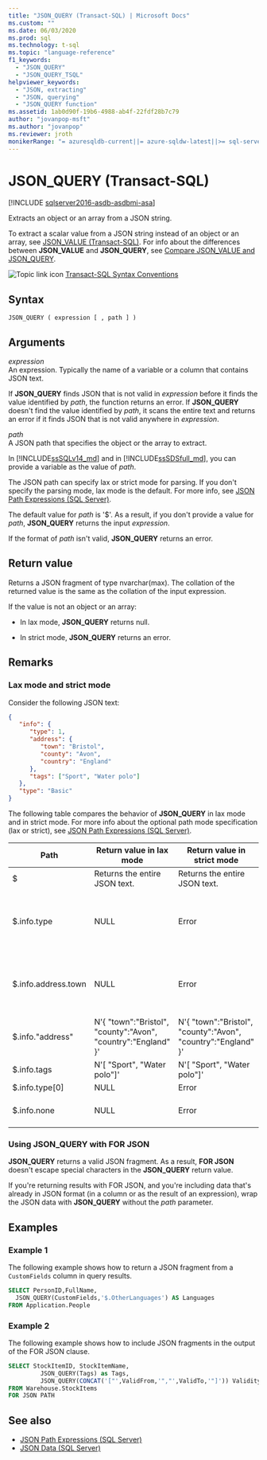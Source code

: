```yaml
---
title: "JSON_QUERY (Transact-SQL) | Microsoft Docs"
ms.custom: ""
ms.date: 06/03/2020
ms.prod: sql
ms.technology: t-sql
ms.topic: "language-reference"
f1_keywords: 
  - "JSON_QUERY"
  - "JSON_QUERY_TSQL"
helpviewer_keywords: 
  - "JSON, extracting"
  - "JSON, querying"
  - "JSON_QUERY function"
ms.assetid: 1ab0d90f-19b6-4988-ab4f-22fdf28b7c79
author: "jovanpop-msft"
ms.author: "jovanpop"
ms.reviewer: jroth
monikerRange: "= azuresqldb-current||= azure-sqldw-latest||>= sql-server-2016||>= sql-server-linux-2017||= sqlallproducts-allversions"
---
```

# JSON_QUERY (Transact-SQL)

[!INCLUDE [sqlserver2016-asdb-asdbmi-asa](../../includes/applies-to-version/sqlserver2016-asdb-asdbmi-asa.md)]

 Extracts an object or an array from a JSON string.  
  
 To extract a scalar value from a JSON string instead of an object or an array, see [JSON_VALUE &#40;Transact-SQL&#41;](../../t-sql/functions/json-value-transact-sql.md). For info about the differences between **JSON_VALUE** and **JSON_QUERY**, see [Compare JSON_VALUE and JSON_QUERY](../../relational-databases/json/validate-query-and-change-json-data-with-built-in-functions-sql-server.md#JSONCompare).  
  
 ![Topic link icon](../../database-engine/configure-windows/media/topic-link.gif "Topic link icon") [Transact-SQL Syntax Conventions](../../t-sql/language-elements/transact-sql-syntax-conventions-transact-sql.md)  
  
## Syntax  
  
```syntaxsql
JSON_QUERY ( expression [ , path ] )  
```  
  
## Arguments

 *expression*  
 An expression. Typically the name of a variable or a column that contains JSON text.  
  
 If **JSON_QUERY** finds JSON that is not valid in *expression* before it finds the value identified by *path*, the function returns an error. If **JSON_QUERY** doesn't find the value identified by *path*, it scans the entire text and returns an error if it finds JSON that is not valid anywhere in *expression*.  
  
 *path*  
 A JSON path that specifies the object or the array to extract.

In [!INCLUDE[ssSQLv14_md](../../includes/sssqlv14-md.md)] and in [!INCLUDE[ssSDSfull_md](../../includes/sssdsfull-md.md)], you can provide a variable as the value of *path*.

The JSON path can specify lax or strict mode for parsing. If you don't specify the parsing mode, lax mode is the default. For more info, see [JSON Path Expressions &#40;SQL Server&#41;](../../relational-databases/json/json-path-expressions-sql-server.md).  

The default value for *path* is '$'. As a result, if you don't provide a value for *path*, **JSON_QUERY** returns the input *expression*.

If the format of *path* isn't valid, **JSON_QUERY** returns an error.  
  
## Return value

 Returns a JSON fragment of type nvarchar(max). The collation of the returned value is the same as the collation of the input expression.  
  
 If the value is not an object or an array:  
  
- In lax mode, **JSON_QUERY** returns null.  
  
- In strict mode, **JSON_QUERY** returns an error.  
  
## Remarks  

### Lax mode and strict mode

 Consider the following JSON text:  
  
```json  
{
   "info": {
      "type": 1,
      "address": {
         "town": "Bristol",
         "county": "Avon",
         "country": "England"
      },
      "tags": ["Sport", "Water polo"]
   },
   "type": "Basic"
} 
```  
  
 The following table compares the behavior of **JSON_QUERY** in lax mode and in strict mode. For more info about the optional path mode specification (lax or strict), see [JSON Path Expressions &#40;SQL Server&#41;](../../relational-databases/json/json-path-expressions-sql-server.md).  
  
|Path|Return value in lax mode|Return value in strict mode|More info|  
|----------|------------------------------|---------------------------------|---------------|  
|$|Returns the entire JSON text.|Returns the entire JSON text.|N/a|  
|$.info.type|NULL|Error|Not an object or array.<br /><br /> Use **JSON_VALUE** instead.|  
|$.info.address.town|NULL|Error|Not an object or array.<br /><br /> Use **JSON_VALUE** instead.|  
|$.info."address"|N'{ "town":"Bristol", "county":"Avon", "country":"England" }'|N'{ "town":"Bristol", "county":"Avon", "country":"England" }'|N/a|  
|$.info.tags|N'[ "Sport", "Water polo"]'|N'[ "Sport", "Water polo"]'|N/a|  
|$.info.type[0]|NULL|Error|Not an array.|  
|$.info.none|NULL|Error|Property does not exist.|  

### Using JSON_QUERY with FOR JSON

**JSON_QUERY** returns a valid JSON fragment. As a result, **FOR JSON** doesn't escape special characters in the **JSON_QUERY** return value.

If you're returning results with FOR JSON, and you're including data that's already in JSON format (in a column or as the result of an expression), wrap the JSON data with **JSON_QUERY** without the *path* parameter.

## Examples  
  
### Example 1

 The following example shows how to return a JSON fragment from a `CustomFields` column in query results.  
  
```sql  
SELECT PersonID,FullName,
  JSON_QUERY(CustomFields,'$.OtherLanguages') AS Languages
FROM Application.People
```  
  
### Example 2

The following example shows how to include JSON fragments in the output of the FOR JSON clause.  
  
```sql  
SELECT StockItemID, StockItemName,
         JSON_QUERY(Tags) as Tags,
         JSON_QUERY(CONCAT('["',ValidFrom,'","',ValidTo,'"]')) ValidityPeriod
FROM Warehouse.StockItems
FOR JSON PATH
```  
  
## See also

- [JSON Path Expressions &#40;SQL Server&#41;](../../relational-databases/json/json-path-expressions-sql-server.md)   
- [JSON Data &#40;SQL Server&#41;](../../relational-databases/json/json-data-sql-server.md)  
